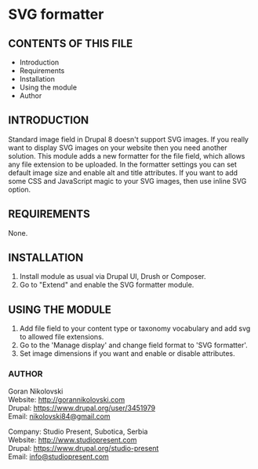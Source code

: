 # SVG formatter

## CONTENTS OF THIS FILE

  * Introduction
  * Requirements
  * Installation
  * Using the module
  * Author

## INTRODUCTION

Standard image field in Drupal 8 doesn't support SVG images. If you really want
to display SVG images on your website then you need another solution. This
module adds a new formatter for the file field, which allows any file extension
to be uploaded. In the formatter settings you can set default image size and 
enable alt and title attributes. If you want to add some CSS and JavaScript 
magic to your SVG images, then use inline SVG option.

## REQUIREMENTS

None.

## INSTALLATION

1. Install module as usual via Drupal UI, Drush or Composer.
2. Go to "Extend" and enable the SVG formatter module.

## USING THE MODULE

1. Add file field to your content type or taxonomy vocabulary and add svg to
allowed file extensions.
2. Go to the 'Manage display' and change field format to 'SVG formatter'.
3. Set image dimensions if you want and enable or disable attributes.

### AUTHOR

Goran Nikolovski  
Website: http://gorannikolovski.com  
Drupal: https://www.drupal.org/user/3451979  
Email: nikolovski84@gmail.com  

Company: Studio Present, Subotica, Serbia  
Website: http://www.studiopresent.com  
Drupal: https://www.drupal.org/studio-present  
Email: info@studiopresent.com  
